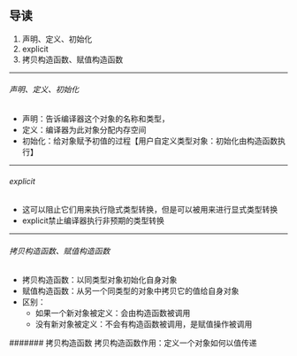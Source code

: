 ## 导读
1. 声明、定义、初始化
2. explicit
3. 拷贝构造函数、赋值构造函数

***

###### 声明、定义、初始化
* 声明：告诉编译器这个对象的名称和类型，
* 定义：编译器为此对象分配内存空间
* 初始化：给对象赋予初值的过程【用户自定义类型对象：初始化由构造函数执行】

****

###### explicit
* 这可以阻止它们用来执行隐式类型转换，但是可以被用来进行显式类型转换
* explicit禁止编译器执行非预期的类型转换

*****

###### 拷贝构造函数、赋值构造函数
* 拷贝构造函数：以同类型对象初始化自身对象
* 赋值构造函数：从另一个同类型的对象中拷贝它的值给自身对象
* 区别：
  * 如果一个新对象被定义：会由构造函数被调用
  * 没有新对象被定义：不会有构造函数被调用，是赋值操作被调用

####### 拷贝构造函数
拷贝构造函数作用：定义一个对象如何以值传递

